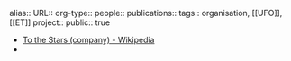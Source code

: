 alias::
URL::
org-type::
people:: 
publications:: 
tags:: organisation, [[UFO]], [[ET]] 
project::
public:: true
- [To the Stars (company) - Wikipedia](https://en.wikipedia.org/wiki/To_the_Stars_%28company%29)
-
